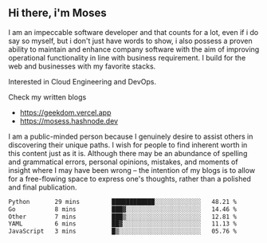 ## Hi there, i'm Moses

I am an impeccable software developer and that counts for a lot, even if i do say so myself, but i don't just have words to show, i also possess a proven ability to maintain and enhance company software with the aim of improving operational functionality in line with business requirement. I build for the web and businesses with my favorite stacks.

Interested in Cloud Engineering and DevOps.

Check my written blogs
- https://geekdom.vercel.app
- https://mosess.hashnode.dev
  
I am a public-minded person because I genuinely desire to assist others in discovering their unique paths. I wish for people to find inherent worth in this content just as it is. Although there may be an abundance of spelling and grammatical errors, personal opinions, mistakes, and moments of insight where I may have been wrong – the intention of my blogs is to allow for a free-flowing space to express one's thoughts, rather than a polished and final publication.
<!--START_SECTION:waka-->

```txt
Python       29 mins         ████████████░░░░░░░░░░░░░   48.21 %
Go           8 mins          ███▓░░░░░░░░░░░░░░░░░░░░░   14.46 %
Other        7 mins          ███▒░░░░░░░░░░░░░░░░░░░░░   12.81 %
YAML         6 mins          ██▓░░░░░░░░░░░░░░░░░░░░░░   11.13 %
JavaScript   3 mins          █▒░░░░░░░░░░░░░░░░░░░░░░░   05.76 %
```

<!--END_SECTION:waka-->
